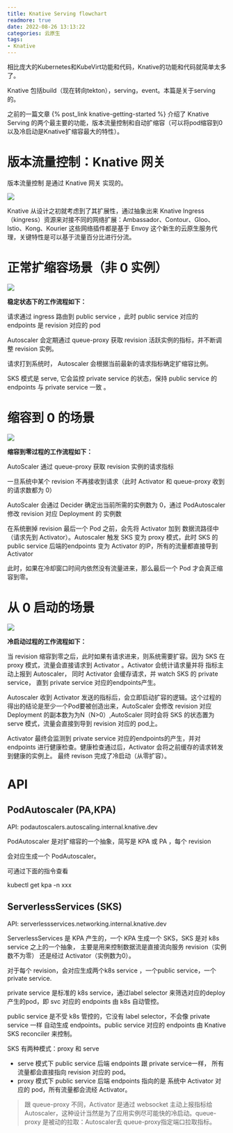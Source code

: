 ```yaml
---
title: Knative Serving flowchart
readmore: true
date: 2022-08-26 13:13:22
categories: 云原生
tags:
- Knative
---
```


相比庞大的Kubernetes和KubeVirt功能和代码，Knative的功能和代码就简单太多了。

Knative 包括build（现在转向tekton），serving，event。本篇是关于serving的。

之前的一篇文章 {% post_link knative-getting-started %} 介绍了 Knative Serving 的两个最主要的功能，版本流量控制和自动扩缩容（可以将pod缩容到0以及冷启动是Knative扩缩容最大的特性）。

# 版本流量控制：Knative 网关

版本流量控制 是通过 Knative 网关 实现的。

![](/images/knative-serving-flowchart/2022-08-26-16-25-02.png)

Knative 从设计之初就考虑到了其扩展性，通过抽象出来 Knative Ingress （kingress）资源来对接不同的网络扩展：Ambassador、Contour、Gloo、Istio、Kong、Kourier 这些网络插件都是基于 Envoy 这个新生的云原生服务代理，关键特性是可以基于流量百分比进行分流。


# 正常扩缩容场景（非 0 实例）

![](/images/knative-serving-flowchart/2022-08-26-16-25-21.png)

**稳定状态下的工作流程如下：**

请求通过 ingress 路由到 public service ，此时 public service 对应的 endpoints 是 revision 对应的 pod

Autoscaler 会定期通过 queue-proxy 获取 revision 活跃实例的指标，并不断调整 revision 实例。

请求打到系统时， Autoscaler 会根据当前最新的请求指标确定扩缩容比例。

SKS 模式是 serve, 它会监控 private service 的状态，保持 public service 的 endpoints 与 private service 一致 。


# 缩容到 0 的场景

![](/images/knative-serving-flowchart/2022-08-26-16-25-30.png)

**缩容到零过程的工作流程如下：**

AutoScaler 通过 queue-proxy 获取 revision 实例的请求指标

一旦系统中某个 revision 不再接收到请求（此时 Activator 和 queue-proxy 收到的请求数都为 0）

AutoScaler 会通过 Decider 确定出当前所需的实例数为 0，通过 PodAutoscaler 修改 revision 对应 Deployment 的 实例数

在系统删掉 revision 最后一个 Pod 之前，会先将 Activator 加到 数据流路径中（请求先到 Activator）。Autoscaler 触发 SKS 变为 proxy 模式，此时 SKS 的 public service 后端的endpoints 变为 Activator 的IP，所有的流量都直接导到 Activator

此时，如果在冷却窗口时间内依然没有流量进来，那么最后一个 Pod 才会真正缩容到零。

# 从 0 启动的场景

![](/images/knative-serving-flowchart/2022-08-26-16-25-38.png)

**冷启动过程的工作流程如下：**

当 revision 缩容到零之后，此时如果有请求进来，则系统需要扩容。因为 SKS 在 proxy 模式，流量会直接请求到 Activator 。Activator 会统计请求量并将 指标主动上报到 Autoscaler， 同时 Activator 会缓存请求，并 watch SKS 的 private service， 直到 private service 对应的endpoints产生。

Autoscaler 收到 Activator 发送的指标后，会立即启动扩容的逻辑。这个过程的得出的结论是至少一个Pod要被创造出来，AutoScaler 会修改 revision 对应 Deployment 的副本数为为N（N>0）,AutoScaler 同时会将 SKS 的状态置为 serve 模式，流量会直接到导到 revision 对应的 pod上。

Activator 最终会监测到 private service 对应的endpoints的产生，并对 endpoints 进行健康检查。健康检查通过后，Activator 会将之前缓存的请求转发到健康的实例上。
最终 revison 完成了冷启动（从零扩容）。


# API
## PodAutoscaler (PA,KPA)
API: podautoscalers.autoscaling.internal.knative.dev

PodAutoscaler 是对扩缩容的一个抽象，简写是 KPA 或 PA ，每个 revision

会对应生成一个 PodAutoscaler。

可通过下面的指令查看

kubectl get kpa -n xxx

## ServerlessServices (SKS)
API: serverlessservices.networking.internal.knative.dev

ServerlessServices 是 KPA 产生的，一个 KPA 生成一个 SKS，SKS 是对 k8s service 之上的一个抽象，
主要是用来控制数据流是直接流向服务 revision（实例数不为零） 还是经过 Activator（实例数为0）。

对于每个 revision，会对应生成两个k8s service ，一个public service，一个 private service.

private service 是标准的 k8s service，通过label selector 来筛选对应的deploy 产生的pod，即 svc 对应的 endpoints 由 k8s 自动管控。

public service 是不受 k8s 管控的，它没有 label selector，不会像 private service 一样 自动生成 endpoints。public service 对应的 endpoints
由 Knative SKS reconciler 来控制。

SKS 有两种模式：proxy 和 serve
* serve 模式下 public service 后端 endpoints 跟 private service一样， 所有流量都会直接指向 revision 对应的 pod。
* proxy 模式下 public service 后端 endpoints 指向的是 系统中 Activator 对应的 pod，所有流量都会流经 Activator。

> 跟 queue-proxy 不同，Activator 是通过 websocket 主动上报指标给 Autoscaler，这种设计当然是为了应用实例尽可能快的冷启动。queue-proxy 是被动的拉取：Autoscaler去 queue-proxy指定端口拉取指标。